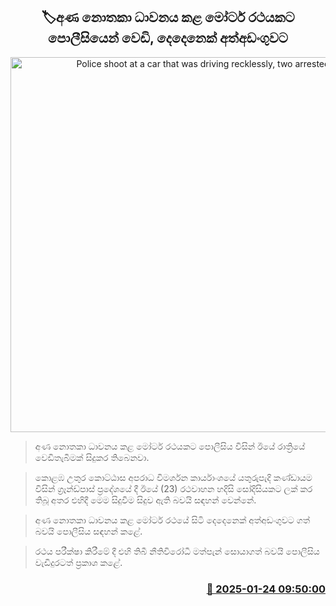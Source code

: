 <p align='center'><b><h2 align='center' title='Police shoot at a car that was driving recklessly, two arrested'>🏷අණ නොතකා ධාවනය කළ මෝටර් රථයකට පොලීසියෙන් වෙඩි, දෙදෙනෙක් අත්අඩංගුවට</h2></b></p>
<p align='center'><img src='https://helakuru.sgp1.cdn.digitaloceanspaces.com/esana/images/lib/arrested2[1].jpg' width='600' alt='Police shoot at a car that was driving recklessly, two arrested'></p>

> අණ නොතකා ධාවනය කළ මෝටර් රථයකට පොලීසිය විසින් ඊයේ රාත්‍රියේ වෙඩිතැබීමක් සිදුකර තිබෙනවා.

> කොළඹ උතුර කොට්ඨාස අපරාධ විමර්ශන කාර්යාංශයේ යතුරුපැදි කණ්ඩායම විසින් ග්‍රෑන්ඩ්පාස් ප්‍රදේශයේ දී ඊයේ (23) රථවාහන හදිසි සෝදිසියකට ලක් කර තිබූ අතර එහිදී මෙම සිදුවීම සිදුව ඇති බවයි සඳහන් වෙන්නේ.

> අණ නොතකා ධාවනය කළ මෝටර් රථයේ සිටි දෙදෙනෙක් අත්අඩංගුවට ගත් බවයි පොලීසිය සඳහන් කළේ.

> රථය පරීක්ෂා කිරීමේ දී එහි තිබී නීතිවිරෝධී මත්පැන් සොයාගත් බවයි පොලීසිය වැඩිදුරටත් ප්‍රකාශ කළේ. 



<h3 align='right'><a href='https://www.helakuru.lk/esana/p/106845/'>📅 2025-01-24 09:50:00</a></h3>
